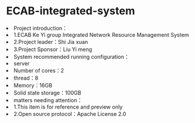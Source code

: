 # ECAB-integrated-system

<li>Project introduction：
<li>1.ECAB Ke Yi group Integrated Network Resource Management System
<li>2.Project leader：Shi Jia xuan
<li>3.Project Sponsor：Liu Yi meng
<li>System recommended running configuration：
<li>server
<li>Number of cores：2
<li>thread：8
<li>Memory：16GB
<li>Solid state storage：100GB

<li>matters needing attention：
<li>1.This item is for reference and preview only
<li>2.Open source protocol：Apache License 2.0
